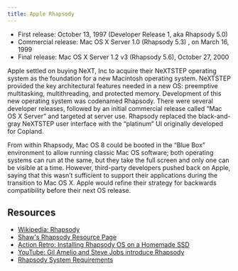```yaml
---
title: Apple Rhapsody
---
```


- First release: October 13, 1997 (Developer Release 1, aka Rhapsody 5.0)
- Commercial release: Mac OS X Server 1.0 (Rhapsody 5.3) , on March 16, 1999
- Final release: Mac OS X Server 1.2 v3 (Rhapsody 5.6), October 27, 2000

Apple settled on buying NeXT, Inc to acquire their NeXTSTEP operating system as the foundation for a new Macintosh operating system. NeXTSTEP provided the key architectural features needed in a new OS: preemptive multitasking, multithreading, and protected memory. Development of this new operating system was codenamed Rhapsody. There were several developer releases, followed by an initial commercial release called “Mac OS X Server” and targeted at server use. Rhapsody replaced the black-and-gray NeXTSTEP user interface with the “platinum” UI originally developed for Copland.

From within Rhapsody, Mac OS 8 could be booted in the “Blue Box” environment to allow running classic Mac OS software; both operating systems can run at the same, but they take the full screen and only one can be visible at a time. However, third-party developers pushed back on Apple, saying that this wasn’t sufficient to support their applications during the transition to Mac OS X. Apple would refine their strategy for backwards compatibility before their next OS release.

## Resources

- [Wikipedia: Rhapsody](<https://en.wikipedia.org/wiki/Rhapsody_(operating_system)>)
- [Shaw's Rhapsody Resource Page](http://rhapsodyos.org/)
- [Action Retro: Installing Rhapsody OS on a Homemade SSD](https://youtu.be/jMFnwhTXar8)
- [YouTube: Gil Amelio and Steve Jobs introduce Rhapsody](https://youtu.be/QhhFQ-3w5tE)
- [Rhapsody System Requirements](http://www.rhapsodyos.org/hardware/system_requirements/system_requirements_1.html)
